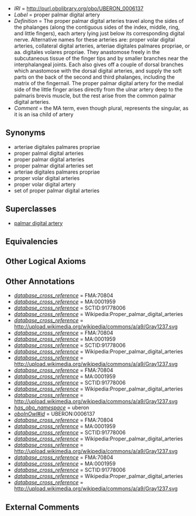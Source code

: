  * *IRI* = http://purl.obolibrary.org/obo/UBERON_0006137
 * *Label* = proper palmar digital artery
 * *Definition* = The proper palmar digital arteries travel along the sides of the phalanges (along the contiguous sides of the index, middle, ring, and little fingers), each artery lying just below its corresponding digital nerve. Alternative names for these arteries are: proper volar digital arteries, collateral digital arteries, arteriae digitales palmares propriae, or aa. digitales volares propriae. They anastomose freely in the subcutaneous tissue of the finger tips and by smaller branches near the interphalangeal joints. Each also gives off a couple of dorsal branches which anastomose with the dorsal digital arteries, and supply the soft parts on the back of the second and third phalanges, including the matrix of the fingernail. The proper palmar digital artery for the medial side of the little finger arises directly from the ulnar artery deep to the palmaris brevis muscle, but the rest arise from the common palmar digital arteries.
 * *Comment* = the MA term, even though plural, represents the singular, as it is an isa child of artery

## Synonyms

 * arteriae digitales palmares propriae
 * proper palmal digital arteries
 * proper palmar digital arteries
 * proper palmar digital arteries set
 * arteriae digitales palmares propriae
 * proper volar digital arteries
 * proper volar digital artery
 * set of proper palmar digital arteries

## Superclasses

 * [palmar digital artery](../../UBERON/41/UBERON_0006141.md)

## Equivalencies


## Other Logical Axioms


## Other Annotations

 * *[database_cross_reference](../../ef/oboInOwl#hasDbXref.md)* = FMA:70804
 * *[database_cross_reference](../../ef/oboInOwl#hasDbXref.md)* = MA:0001959
 * *[database_cross_reference](../../ef/oboInOwl#hasDbXref.md)* = SCTID:91778006
 * *[database_cross_reference](../../ef/oboInOwl#hasDbXref.md)* = Wikipedia:Proper_palmar_digital_arteries
 * *[database_cross_reference](../../ef/oboInOwl#hasDbXref.md)* = http://upload.wikimedia.org/wikipedia/commons/a/a9/Gray1237.svg
 * *[database_cross_reference](../../ef/oboInOwl#hasDbXref.md)* = FMA:70804
 * *[database_cross_reference](../../ef/oboInOwl#hasDbXref.md)* = MA:0001959
 * *[database_cross_reference](../../ef/oboInOwl#hasDbXref.md)* = SCTID:91778006
 * *[database_cross_reference](../../ef/oboInOwl#hasDbXref.md)* = Wikipedia:Proper_palmar_digital_arteries
 * *[database_cross_reference](../../ef/oboInOwl#hasDbXref.md)* = http://upload.wikimedia.org/wikipedia/commons/a/a9/Gray1237.svg
 * *[database_cross_reference](../../ef/oboInOwl#hasDbXref.md)* = FMA:70804
 * *[database_cross_reference](../../ef/oboInOwl#hasDbXref.md)* = MA:0001959
 * *[database_cross_reference](../../ef/oboInOwl#hasDbXref.md)* = SCTID:91778006
 * *[database_cross_reference](../../ef/oboInOwl#hasDbXref.md)* = Wikipedia:Proper_palmar_digital_arteries
 * *[database_cross_reference](../../ef/oboInOwl#hasDbXref.md)* = http://upload.wikimedia.org/wikipedia/commons/a/a9/Gray1237.svg
 * *[has_obo_namespace](../../ce/oboInOwl#hasOBONamespace.md)* = uberon
 * *[oboInOwl#id](../../id/oboInOwl#id.md)* = UBERON:0006137
 * *[database_cross_reference](../../ef/oboInOwl#hasDbXref.md)* = FMA:70804
 * *[database_cross_reference](../../ef/oboInOwl#hasDbXref.md)* = MA:0001959
 * *[database_cross_reference](../../ef/oboInOwl#hasDbXref.md)* = SCTID:91778006
 * *[database_cross_reference](../../ef/oboInOwl#hasDbXref.md)* = Wikipedia:Proper_palmar_digital_arteries
 * *[database_cross_reference](../../ef/oboInOwl#hasDbXref.md)* = http://upload.wikimedia.org/wikipedia/commons/a/a9/Gray1237.svg
 * *[database_cross_reference](../../ef/oboInOwl#hasDbXref.md)* = FMA:70804
 * *[database_cross_reference](../../ef/oboInOwl#hasDbXref.md)* = MA:0001959
 * *[database_cross_reference](../../ef/oboInOwl#hasDbXref.md)* = SCTID:91778006
 * *[database_cross_reference](../../ef/oboInOwl#hasDbXref.md)* = Wikipedia:Proper_palmar_digital_arteries
 * *[database_cross_reference](../../ef/oboInOwl#hasDbXref.md)* = http://upload.wikimedia.org/wikipedia/commons/a/a9/Gray1237.svg

## External Comments

